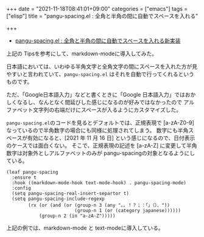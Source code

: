 +++
date = "2021-11-18T08:41:01+09:00"
categories = ["emacs"]
tags = ["elisp"]
title = "pangu-spacing.el : 全角と半角の間に自動でスペースを入れる"

+++

* [pangu-spacing.el : 全角と半角の間に自動でスペースを入れる新実装](http://emacs.rubikitch.com/pangu-spacing/) 

上記の Tipsを参考にして、markdown-modeに導入してみた。

日本語においては、いわゆる半角文字と全角文字の間にスペースを入れた方が見やすいと言われていて、`pangu-spacing.el` はそれを自動で行ってくれるというものです。

ただ、「Google日本語入力」などと書くときに「Google 日本語入力」ではおかしくなるし、なんとなく間延びした感じになるのが好みではなかったので
アルファベット文字列の右端だけにスペースが入るようにカスタマイズした。

`pangu-spacing.el`のコードを見るとデフォルトでは、正規表現で [a-zA-Z0-9] なっているので半角数字の場合にも同様に処理されてしまう。
数字にも半角スペースが有効になると、[2021 年 11 月 16 日] という感じになるので、日付表示のケースでは面白くない。
そこで、正規表現の記述を [a-zA-Z] に変更して半角数字は対象外としアルファベットのみが pangu-spacingの対象となるようにしている。

```emacs-lisp
(leaf pangu-spacing
  :ensure t
  :hook ((markdown-mode-hook text-mode-hook) . pangu-spacing-mode)
  :config
  (setq pangu-spacing-real-insert-separtor t)
  (setq pangu-spacing-include-regexp
		(rx (or (and (or (group-n 3 (any "。，！？；：「」（）、"))
						 (group-n 1 (or (category japanese))))))
			(group-n 2 (in "a-zA-Z")))))
```

上記の例では、markdown-mode と text-modeに導入している。

